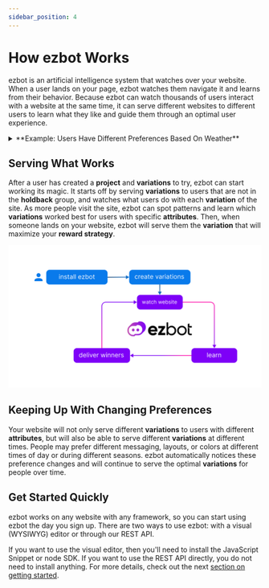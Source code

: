```yaml
---
sidebar_position: 4
---
```


# How ezbot Works

ezbot is an artificial intelligence system that watches over your website. When a user lands on your page, ezbot watches them navigate it and learns from their behavior. Because ezbot can watch thousands of users interact with a website at the same time, it can serve different websites to different users to learn what they like and guide them through an optimal user experience.

<details>  
<summary>**Example: Users Have Different Preferences Based On Weather**</summary>  
<div>  
<div>Imagine you have a small souvenir shop with two items: baseball caps and beanies. They're very popular and people all over the US buy them. After a while, ezbot would notice that people with IP addresses in warm weather buy more baseball caps, and people with IP addresses in cold weather buy more beanies. Eventually, ezbot will be able to suggest beanies to people in certain locations and baseball caps to the others.  </div>  
<br/>  
From the perspective of the users there hasn't been much change. Some people will still buy beanies when it's hot out or baseball caps when it's cold. The important change is that before ezbot, there were some people in warm climates who saw beanies first and left the page, or saw baseball caps from 
</div>  
</details>

## Serving What Works

After a user has created a **project** and **variations** to try, ezbot can start working its magic. It starts off by serving **variations** to users that are not in the **holdback** group, and watches what users do with each **variation** of the site. As more people visit the site, ezbot can spot patterns and learn which **variations** worked best for users with specific **attributes**. Then, when someone lands on your website, ezbot will serve them the **variation** that will maximize your **reward strategy**.

![how it works](../img/how_ezbot_works.png)

## Keeping Up With Changing Preferences

Your website will not only serve different **variations** to users with different **attributes**, but will also be able to serve different **variations** at different times. People may prefer different messaging, layouts, or colors at different times of day or during different seasons. ezbot automatically notices these preference changes and will continue to serve the optimal **variations** for people over time.

## Get Started Quickly

ezbot works on any website with any framework, so you can start using ezbot the day you sign up. There are two ways to use ezbot: with a visual (WYSIWYG) editor or through our REST API.

If you want to use the visual editor, then you'll need to install the JavaScript Snippet or node SDK. If you want to use the REST API directly, you do not need to install anything. For more details, check out the next [section on getting started](04-getting-started.md).
